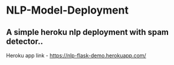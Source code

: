 # NLP-Model-Deployment

## A simple heroku nlp deployment with spam detector..

Heroku app link - https://nlp-flask-demo.herokuapp.com/
